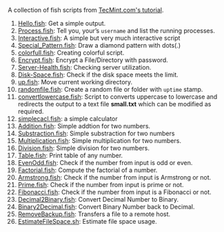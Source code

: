 A collection of fish scripts from [TecMint.com's tutorial](http://www.tecmint.com/learning-shell-scripting-language-a-guide-from-newbies-to-system-administrator/).

1. [Hello.fish](https://github.com/starandtina/simple-fish-scripts/blob/master/Hello.fish): Get a simple output.
1. [Process.fish](https://github.com/starandtina/simple-fish-scripts/blob/master/Process.fish): Tell you, your’s `username` and list the running processes.
1. [Interactive.fish](https://github.com/starandtina/simple-fish-scripts/blob/master/Interactive.fish): A simple but very much interactive script
1. [Special_Pattern.fish](https://github.com/starandtina/simple-fish-scripts/blob/master/Special_Pattern.fish): Draw a diamond pattern with dots(.)
1. [colorfull.fish](https://github.com/starandtina/simple-fish-scripts/blob/master/colorfull.fish): Creating colorful script.
1. [Encrypt.fish](https://github.com/starandtina/simple-fish-scripts/blob/master/Encrypt.fish): Encrypt a File/Directory with password.
1. [Server-Health.fish](https://github.com/starandtina/simple-fish-scripts/blob/master/Server-Health.fish):  Checking server utilization.
1. [Disk-Space.fish](https://github.com/starandtina/simple-fish-scripts/blob/master/Disk-Space.fish): Check if the disk space meets the limit.
1. [up.fish](https://github.com/starandtina/simple-fish-scripts/blob/master/up.fish): Move current working directory.
1. [randomfile.fish](https://github.com/starandtina/simple-fish-scripts/blob/master/randomfile.fish): Create a random file or folder with `uptime` stamp.
1. [convertlowercase.fish](https://github.com/starandtina/simple-fish-scripts/blob/master/convertlowercase.fish): Script to converts uppercase to lowercase and redirects the output to a text file **small.txt** which can be modified as required.
1. [simplecacl.fish](https://github.com/starandtina/simple-fish-scripts/blob/master/simplecacl.fish): a simple calculator
1. [Addition.fish](https://github.com/starandtina/simple-fish-scripts/blob/master/Addition.fish): Simple addtion for two numbers.
1. [Substraction.fish](https://github.com/starandtina/simple-fish-scripts/blob/master/Substraction.fish): Simple substraction for two numbers
1. [Multiplication.fish](https://github.com/starandtina/simple-fish-scripts/blob/master/Multiplication.fish): Simple multiplication for two numbers.
1. [Division.fish](https://github.com/starandtina/simple-fish-scripts/blob/master/Division.fish): Simple division for two numbers.
1. [Table.fish](https://github.com/starandtina/simple-fish-scripts/blob/master/Table.fish): Print table of any number.
1. [EvenOdd.fish](https://github.com/starandtina/simple-fish-scripts/blob/master/EvenOdd.fish): Check if the number from input is odd or even.
1. [Factorial.fish](https://github.com/starandtina/simple-fish-scripts/blob/master/Factorial.fish): Compute the factorial of a number.
1. [Armstrong.fish](https://github.com/starandtina/simple-fish-scripts/blob/master/Armstrong.fish): Check if the number from input is Armstrong or not.
1. [Prime.fish](https://github.com/starandtina/simple-fish-scripts/blob/master/Prime.fish): Check if the number from input is prime or not.
1. [Fibonacci.fish](https://github.com/starandtina/simple-fish-scripts/blob/master/Fibonacci.fish): Check if the number from input is a Fibonacci or not.
1. [Decimal2Binary.fish](https://github.com/starandtina/simple-fish-scripts/blob/master/Decimal2Binary.fish): Convert Decimal Number to Binary.
1. [Binary2Decimal.fish](https://github.com/starandtina/simple-fish-scripts/blob/master/Binary2Decimal.fish): Convert Binary Number back to Decimal.
1. [RemoveBackup.fish](https://github.com/starandtina/simple-fish-scripts/blob/master/RemoveBackup.fish): Transfers a file to a remote host.
1. [EstimateFileSpace.sh](https://github.com/starandtina/simple-fish-scripts/blob/master/EstimateFileSpace.fish): Estimate file space usage.
